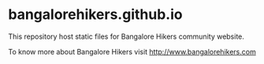 bangalorehikers.github.io
=========================

This repository host static files for Bangalore Hikers community website.

To know more about Bangalore Hikers visit http://www.bangalorehikers.com

